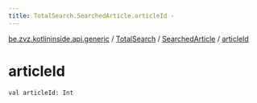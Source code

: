```yaml
---
title: TotalSearch.SearchedArticle.articleId - 
---
```


[be.zvz.kotlininside.api.generic](../../index.html) / [TotalSearch](../index.html) / [SearchedArticle](index.html) / [articleId](./article-id.html)

# articleId

`val articleId: Int`